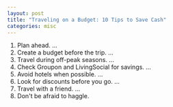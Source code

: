```yaml
---
layout: post
title: "Traveling on a Budget: 10 Tips to Save Cash"
categories: misc
---
```

1. Plan ahead. ...
2. Create a budget before the trip. ...
3. Travel during off-peak seasons. ...
4. Check Groupon and LivingSocial for savings. ...
5. Avoid hotels when possible. ...
6. Look for discounts before you go. ...
7. Travel with a friend. ...
8. Don't be afraid to haggle.
